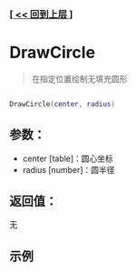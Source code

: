 ### [[ << 回到上层 ]](README.md)

# DrawCircle

> 在指定位置绘制无填充圆形

```lua

DrawCircle(center, radius)

```

## 参数：

+ center [table]：圆心坐标
+ radius [number]：圆半径

## 返回值：

无

## 示例

```lua

```